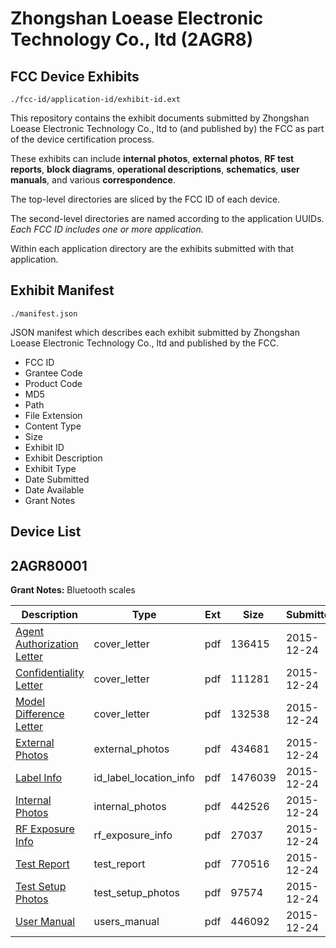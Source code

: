 # Zhongshan Loease Electronic Technology Co., ltd (2AGR8)
## FCC Device Exhibits

```
./fcc-id/application-id/exhibit-id.ext
```

This repository contains the exhibit documents submitted by Zhongshan Loease Electronic Technology Co., ltd to (and published by) the FCC as part of the device certification process.

These exhibits can include **internal photos**, **external photos**, **RF test reports**, **block diagrams**, **operational descriptions**, **schematics**, **user manuals**, and various **correspondence**.

The top-level directories are sliced by the FCC ID of each device.

The second-level directories are named according to the application UUIDs. *Each FCC ID includes one or more application.*

Within each application directory are the exhibits submitted with that application. 

## Exhibit Manifest

```
./manifest.json
```

JSON manifest which describes each exhibit submitted by Zhongshan Loease Electronic Technology Co., ltd and published by the FCC.

- FCC ID
- Grantee Code
- Product Code
- MD5
- Path
- File Extension
- Content Type
- Size
- Exhibit ID
- Exhibit Description
- Exhibit Type
- Date Submitted
- Date Available
- Grant Notes

## Device List
## 2AGR80001
**Grant Notes:** Bluetooth scales

| Description | Type | Ext | Size | Submitted | Available |
| ----------- | ---- | --- | ---- | --------- | --------- |
| [Agent Authorization Letter](2AGR80001/e956c4adfc11b6c53205b64249f8b388/2856173.pdf) | cover_letter | pdf | 136415 | 2015-12-24 | 2015-12-24 |
| [Confidentiality Letter](2AGR80001/e956c4adfc11b6c53205b64249f8b388/2856174.pdf) | cover_letter | pdf | 111281 | 2015-12-24 | 2015-12-24 |
| [Model Difference Letter](2AGR80001/e956c4adfc11b6c53205b64249f8b388/2856178.pdf) | cover_letter | pdf | 132538 | 2015-12-24 | 2015-12-24 |
| [External Photos](2AGR80001/e956c4adfc11b6c53205b64249f8b388/2856175.pdf) | external_photos | pdf | 434681 | 2015-12-24 | 2015-12-24 |
| [Label Info](2AGR80001/e956c4adfc11b6c53205b64249f8b388/2856177.pdf) | id_label_location_info | pdf | 1476039 | 2015-12-24 | 2015-12-24 |
| [Internal Photos](2AGR80001/e956c4adfc11b6c53205b64249f8b388/2856176.pdf) | internal_photos | pdf | 442526 | 2015-12-24 | 2015-12-24 |
| [RF Exposure Info](2AGR80001/e956c4adfc11b6c53205b64249f8b388/2856182.pdf) | rf_exposure_info | pdf | 27037 | 2015-12-24 | 2015-12-24 |
| [Test Report](2AGR80001/e956c4adfc11b6c53205b64249f8b388/2856179.pdf) | test_report | pdf | 770516 | 2015-12-24 | 2015-12-24 |
| [Test Setup Photos](2AGR80001/e956c4adfc11b6c53205b64249f8b388/2856180.pdf) | test_setup_photos | pdf | 97574 | 2015-12-24 | 2015-12-24 |
| [User Manual](2AGR80001/e956c4adfc11b6c53205b64249f8b388/2856181.pdf) | users_manual | pdf | 446092 | 2015-12-24 | 2015-12-24 |

